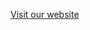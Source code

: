 [Visit our website](https://docs.google.com/document/d/1-OK_BlUQXJ3rMpAcWcEbJFWER4a4AWS5XOVpTfgkkno/edit) 
